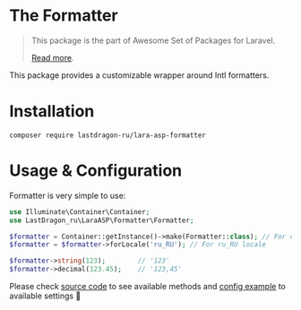 # The Formatter

> This package is the part of Awesome Set of Packages for Laravel.
>
> [Read more](https://github.com/LastDragon-ru/lara-asp).

This package provides a customizable wrapper around Intl formatters.

# Installation

```shell
composer require lastdragon-ru/lara-asp-formatter
```

# Usage & Configuration

Formatter is very simple to use:

```php
use Illuminate\Container\Container;
use LastDragon_ru\LaraASP\Formatter\Formatter;

$formatter = Container::getInstance()->make(Formatter::class); // For default app locale
$formatter = $formatter->forLocale('ru_RU'); // For ru_RU locale

$formatter->string(123);        // '123'
$formatter->decimal(123.45);    // '123,45'
```

Please check [source code](./src/Formatter.php) to see available methods and [config example](./config/config.php) to available settings 🤗
